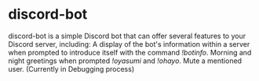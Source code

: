 # discord-bot
discord-bot is a simple Discord bot that can offer several features to your Discord server, including:
  A display of the bot's information within a server when prompted to introduce itself with the command *!botinfo*.
  Morning and night greetings when prompted *!oyasumi* and *!ohayo*.
  Mute a mentioned user. (Currently in Debugging process)
